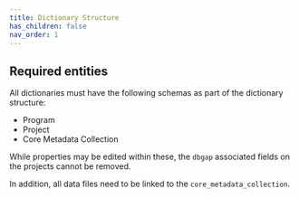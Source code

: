 ```yaml
---
title: Dictionary Structure
has_children: false
nav_order: 1
---
```


## Required entities

All dictionaries must have the following schemas as part of the dictionary structure:
- Program
- Project
- Core Metadata Collection

While properties may be edited within these, the `dbgap` associated fields on the projects cannot be removed.

In addition, all data files need to be linked to the `core_metadata_collection`.

